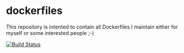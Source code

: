 # dockerfiles

This repository is intented to contain all Dockerfiles I maintain either for myself or
some interested people ;-)

[![Build Status](https://travis-ci.org/combro2k/dockerfiles.svg?branch=master)](https://travis-ci.org/combro2k/dockerfiles)
